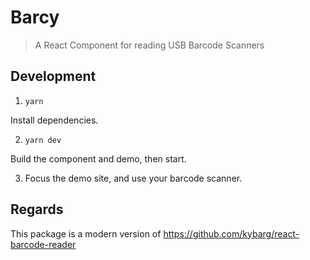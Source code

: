 # Barcy

> A React Component for reading USB Barcode Scanners

## Development

1. `yarn`

Install dependencies.

2. `yarn dev`

Build the component and demo, then start.

3. Focus the demo site, and use your barcode scanner.

## Regards
This package is a modern version of https://github.com/kybarg/react-barcode-reader
